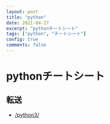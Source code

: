```yaml
---
layout: post
title: "python"
date: 2021-04-27
excerpt: "pythonチートシート"
tags: ["python", "チートシート"]
config: true
comments: false
---
```


# pythonチートシート

## 転送
 - [/python3/](/python3/)
